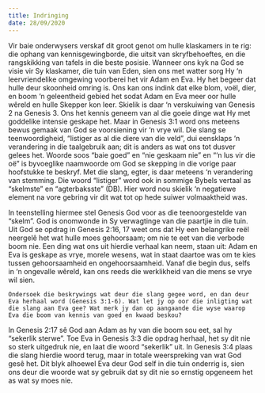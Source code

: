 ```yaml
---
title: Indringing
date: 28/09/2020
---
```


Vir baie onderwysers verskaf dit groot genot om hulle klaskamers in te rig: die ophang van kennisgewingborde, die uitsit van skryfbehoeftes, en die rangskikking van tafels in die beste posisie. Wanneer ons kyk na God se visie vir Sy klaskamer, die tuin van Eden, sien ons met watter sorg Hy ‘n leervriendelike omgewing voorberei het vir Adam en Eva.  Hy het begeer dat hulle deur skoonheid omring is. Ons kan ons indink dat elke blom, voël, dier, en boom ‘n geleentheid gebied het sodat Adam en Eva meer oor hulle wêreld en hulle Skepper kon leer.  Skielik is daar ‘n verskuiwing van Genesis 2 na Genesis 3. Ons het kennis geneem van al die goeie dinge wat Hy met goddelike intensie geskape het. Maar in Genesis 3:1 word ons meteens bewus gemaak van God se voorsiening vir ‘n vrye wil. Die slang se teenwoordigheid, “listiger as al die diere van die veld”, dui eensklaps ‘n verandering in die taalgebruik aan;  dit is anders as wat ons tot dusver gelees het. Woorde soos “baie goed” en “nie geskaam nie” en “‘n lus vir die oë” is byvoeglike naamwoorde om God se skepping in die vorige paar hoofstukke te beskryf. Met die slang, egter, is daar meteens ‘n verandering van stemming. Die woord “listiger” word ook in sommige Bybels vertaal as “skelmste” en “agterbaksste” (DB). Hier word nou skielik ‘n negatiewe element na vore gebring vir dit wat tot op hede suiwer volmaaktheid was.

In teenstelling hiermee stel Genesis God voor as die teenoorgestelde van “skelm”. God is onomwonde in Sy verwagtinge van die paartjie in die tuin. Uit God se opdrag in Genesis 2:16, 17 weet ons dat Hy een belangrike reël neergelê het wat hulle moes gehoorsaam; om nie te eet van die verbode boom nie. Een ding wat ons uit hierdie verhaal kan neem, staan uit: Adam en Eva is geskape as vrye, morele wesens, wat in staat daartoe was om te kies tussen gehoorsaamheid en ongehoorsaamheid. Vanaf die begin dus, selfs in ‘n ongevalle wêreld, kan ons reeds die werklikheid van die mens se vrye wil sien.

`Ondersoek die beskrywings wat deur die slang gegee word, en dan deur Eva herhaal word (Genesis 3:1-6). Wat let jy op oor die inligting wat die slang aan Eva gee? Wat merk jy dan op aangaande die wyse waarop Eva die boom van kennis van goed en kwaad beskou?`

In Genesis 2:17 sê God aan Adam as hy van die boom sou eet, sal hy “sekerlik sterwe”. Toe Eva in Genesis 3:3 die opdrag herhaal, het sy dit nie so sterk uitgedruk nie, en laat die woord “sekerlik” uit. In Genesis 3:4 plaas die slang hierdie woord terug, maar in totale weerspreking van wat God gesê het. Dit blyk alhoewel Eva deur God self in die tuin onderrig is, sien ons deur die woorde wat sy gebruik dat sy dit nie so ernstig opgeneem het as wat sy moes nie.